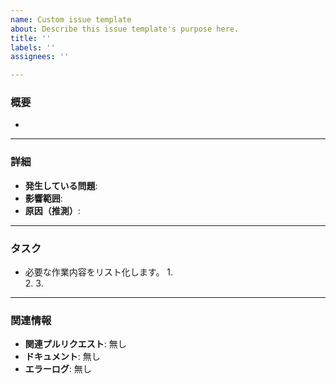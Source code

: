 ```yaml
---
name: Custom issue template
about: Describe this issue template's purpose here.
title: ''
labels: ''
assignees: ''

---
```


### 概要
- 
---
### 詳細
- **発生している問題**: 
- **影響範囲**: 
- **原因（推測）**: 
---
### タスク
- 必要な作業内容をリスト化します。
  1.   
  2.
  3.
---
### 関連情報
- **関連プルリクエスト**: 無し
- **ドキュメント**: 無し
- **エラーログ**: 無し
